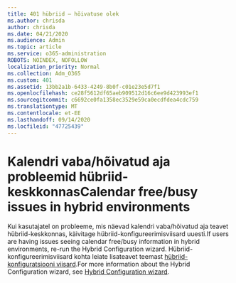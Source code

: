 ```yaml
---
title: 401 hübriid – hõivatuse olek
ms.author: chrisda
author: chrisda
ms.date: 04/21/2020
ms.audience: Admin
ms.topic: article
ms.service: o365-administration
ROBOTS: NOINDEX, NOFOLLOW
localization_priority: Normal
ms.collection: Adm_O365
ms.custom: 401
ms.assetid: 13bb2a1b-6433-4249-8b0f-c01e23e5d7f1
ms.openlocfilehash: ce28f5612df65aeb909512d16c6ee9d423993ef1
ms.sourcegitcommit: c6692ce0fa1358ec3529e59ca0ecdfdea4cdc759
ms.translationtype: MT
ms.contentlocale: et-EE
ms.lasthandoff: 09/14/2020
ms.locfileid: "47725439"
---
```

# <a name="calendar-freebusy-issues-in-hybrid-environments"></a><span data-ttu-id="d3dcd-102">Kalendri vaba/hõivatud aja probleemid hübriid-keskkonnas</span><span class="sxs-lookup"><span data-stu-id="d3dcd-102">Calendar free/busy issues in hybrid environments</span></span>

<span data-ttu-id="d3dcd-103">Kui kasutajatel on probleeme, mis näevad kalendri vaba/hõivatud aja teavet hübriid-keskkonnas, käivitage hübriid-konfigureerimisviisard uuesti.</span><span class="sxs-lookup"><span data-stu-id="d3dcd-103">If users are having issues seeing calendar free/busy information in hybrid environments, re-run the Hybrid Configuration wizard.</span></span> <span data-ttu-id="d3dcd-104">Hübriid-konfigureerimisviisard kohta leiate lisateavet teemast [hübriid-konfiguratsiooni viisard](https://go.microsoft.com/fwlink/p/?linkid=528149).</span><span class="sxs-lookup"><span data-stu-id="d3dcd-104">For more information about the Hybrid Configuration wizard, see [Hybrid Configuration wizard](https://go.microsoft.com/fwlink/p/?linkid=528149).</span></span>
